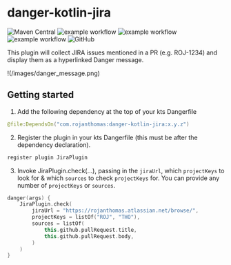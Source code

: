 # danger-kotlin-jira

![Maven Central](https://img.shields.io/maven-central/v/com.rojanthomas/danger-kotlin-jira)
![example workflow](https://github.com/rojanthomas/danger-kotlin-jira/actions/workflows/pr_danger.yml/badge.svg)
![example workflow](https://github.com/rojanthomas/danger-kotlin-jira/actions/workflows/pr_tests.yml/badge.svg)
![example workflow](https://github.com/rojanthomas/danger-kotlin-jira/actions/workflows/publish.yml/badge.svg)
![GitHub](https://img.shields.io/github/license/rojanthomas/danger-kotlin-jira)

This plugin will collect JIRA issues mentioned in a PR (e.g. ROJ-1234) and display them as a hyperlinked Danger message.

!(/images/danger_message.png)

## Getting started

1. Add the following dependency at the top of your kts Dangerfile

```kotlin
@file:DependsOn("com.rojanthomas:danger-kotlin-jira:x.y.z")
```

2. Register the plugin in your kts Dangerfile (this must be after the dependency declaration).

```kotlin
register plugin JiraPlugin
```

3. Invoke JiraPlugin.check(...), passing in the `jiraUrl`, which `projectKeys` to look for & which `sources` to check `projectKeys` for. You can provide any number of `projectKeys` or `sources`.

```kotlin
danger(args) {
    JiraPlugin.check(
        jiraUrl = "https://rojanthomas.atlassian.net/browse/",
        projectKeys = listOf("ROJ", "THO"),
        sources = listOf(
            this.github.pullRequest.title,
            this.github.pullRequest.body,
        )
    )
}
```